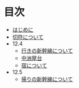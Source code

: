 # 目次

- [はじめに](README.md)
- [切符について](kippu.md)
- 12.4
    - [行きの新幹線について](12.4/shinkansen.md)
    - [中洲屋台](12.4/nakasugurume.md)
    - [宿について](12.4/yado.md)
- 12.5
    - [帰りの新幹線について](12.5/shinkansen.md) 